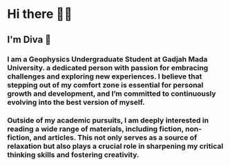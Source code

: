 # Hi there 🧚‍♀️
## I'm Diva 🦋
### I am a Geophysics Undergraduate Student at Gadjah Mada University. a dedicated person with passion for embracing challenges and exploring new experiences. I believe that stepping out of my comfort zone is essential for personal growth and development, and I’m committed to continuously evolving into the best version of myself.
### Outside of my academic pursuits, I am deeply interested in reading a wide range of materials, including fiction, non-fiction, and articles. This not only serves as a source of relaxation but also plays a crucial role in sharpening my critical thinking skills and fostering creativity.


